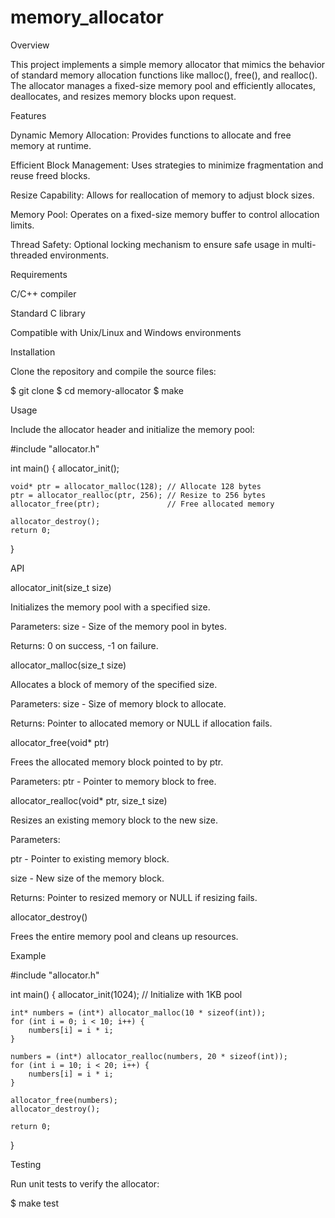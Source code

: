 # memory_allocator

Overview

This project implements a simple memory allocator that mimics the behavior of standard memory allocation functions like malloc(), free(), and realloc(). The allocator manages a fixed-size memory pool and efficiently allocates, deallocates, and resizes memory blocks upon request.

Features

Dynamic Memory Allocation: Provides functions to allocate and free memory at runtime.

Efficient Block Management: Uses strategies to minimize fragmentation and reuse freed blocks.

Resize Capability: Allows for reallocation of memory to adjust block sizes.

Memory Pool: Operates on a fixed-size memory buffer to control allocation limits.

Thread Safety: Optional locking mechanism to ensure safe usage in multi-threaded environments.

Requirements

C/C++ compiler

Standard C library

Compatible with Unix/Linux and Windows environments

Installation

Clone the repository and compile the source files:

$ git clone <repository-url>
$ cd memory-allocator
$ make

Usage

Include the allocator header and initialize the memory pool:

#include "allocator.h"

int main() {
    allocator_init();

    void* ptr = allocator_malloc(128); // Allocate 128 bytes
    ptr = allocator_realloc(ptr, 256); // Resize to 256 bytes
    allocator_free(ptr);               // Free allocated memory

    allocator_destroy();
    return 0;
}

API

allocator_init(size_t size)

Initializes the memory pool with a specified size.

Parameters: size - Size of the memory pool in bytes.

Returns: 0 on success, -1 on failure.

allocator_malloc(size_t size)

Allocates a block of memory of the specified size.

Parameters: size - Size of memory block to allocate.

Returns: Pointer to allocated memory or NULL if allocation fails.

allocator_free(void* ptr)

Frees the allocated memory block pointed to by ptr.

Parameters: ptr - Pointer to memory block to free.

allocator_realloc(void* ptr, size_t size)

Resizes an existing memory block to the new size.

Parameters:

ptr - Pointer to existing memory block.

size - New size of the memory block.

Returns: Pointer to resized memory or NULL if resizing fails.

allocator_destroy()

Frees the entire memory pool and cleans up resources.

Example

#include "allocator.h"

int main() {
    allocator_init(1024); // Initialize with 1KB pool

    int* numbers = (int*) allocator_malloc(10 * sizeof(int));
    for (int i = 0; i < 10; i++) {
        numbers[i] = i * i;
    }

    numbers = (int*) allocator_realloc(numbers, 20 * sizeof(int));
    for (int i = 10; i < 20; i++) {
        numbers[i] = i * i;
    }

    allocator_free(numbers);
    allocator_destroy();

    return 0;
}

Testing

Run unit tests to verify the allocator:

$ make test

